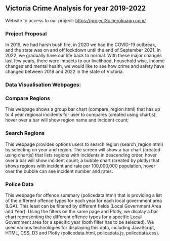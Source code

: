 ## Victoria Crime Analysis for year 2019-2022

Website to access to our project: https://project3c.herokuapp.com/

### Project Proposal
In 2019, we had harsh bush fire, in 2020 we had the COVID-19 outbreak, and the state was on and off lockdown until the end of September 2021.  In 2022, we gradually have our life back to normal.  With these major changes last few years, there were impacts to our livelihood, household wise, income changes and mental health, we would like to see how crime and safety have changed between 2019 and 2022 in the state of Victoria.

### Data Visualisation Webpages:

### Compare Regions
This webpage shows a group bar chart (compare_region.html) that has up to 4 year regional incidents for user to compares (created using chartjs), hover over a bar will show region name and incident count;

### Search Regions
This webpage provides options users to search region (search_region.html) by selecting on year and region.  The screen will show a bar chart (created using chartjs) that lists regions with incidents in descending order, hover over a bar will show incident count; a bubble chart (created by plotly) that shows regions with incident and rate per 100,000,000 population, hover over the bubble can see incident number and rates.

### Police Data
This webpage for offence summary (policedata.html) that is providing a list of the different offence types for each year for each local government area (LGA). This least can be filtered by different fields (Local Government Area and Year). Using the filters on the same page and Plotly, we display a bar chart representing the different offence types for a specific Local Government area for a specific year (both filter has to be selected).  We used various technologies for displaying this data, including JavaScript, HTML, CSS, D3 and Plotly (policedata.html, policadata.js, policedata.css). 


